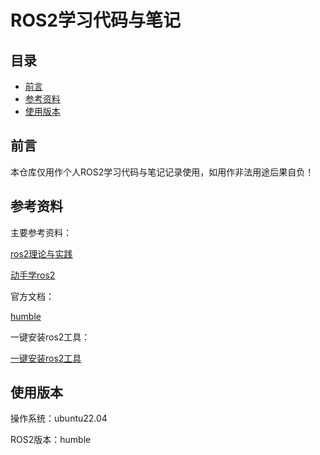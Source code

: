 # ROS2学习代码与笔记

## 目录

-   [前言](#前言)
-   [参考资料](#参考资料)
-   [使用版本](#使用版本)

## 前言

本仓库仅用作个人ROS2学习代码与笔记记录使用，如用作非法用途后果自负！

## 参考资料

主要参考资料：

[ros2理论与实践](https://www.bilibili.com/video/BV1VB4y137ys/?spm_id_from=333.999.0.0\&vd_source=9d88bc9bfa6989b549db07375955eb94 "https://www.bilibili.com/video/BV1VB4y137ys/?spm_id_from=333.999.0.0\&vd_source=9d88bc9bfa6989b549db07375955eb94")

[动手学ros2](https://fishros.com/d2lros2/ "https://fishros.com/d2lros2/")

官方文档：

[humble](https://docs.ros.org/en/humble/Tutorials.html "https://docs.ros.org/en/humble/Tutorials.html")

一键安装ros2工具：

[一键安装ros2工具](https://fishros.org.cn/forum/topic/20/小鱼的一键安装系列?lang=zh-CN "https://fishros.org.cn/forum/topic/20/小鱼的一键安装系列?lang=zh-CN")

## 使用版本

操作系统：ubuntu22.04

ROS2版本：humble
